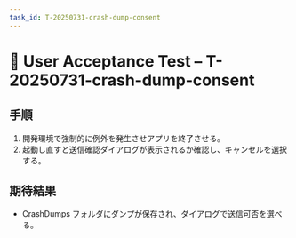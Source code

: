 ```yaml
---
task_id: T-20250731-crash-dump-consent
---
```


# 👥 User Acceptance Test – T-20250731-crash-dump-consent

## 手順
1. 開発環境で強制的に例外を発生させアプリを終了させる。
2. 起動し直すと送信確認ダイアログが表示されるか確認し、キャンセルを選択する。

## 期待結果
- CrashDumps フォルダにダンプが保存され、ダイアログで送信可否を選べる。
